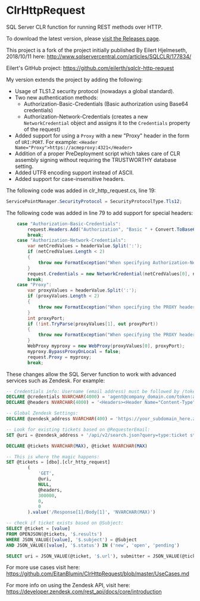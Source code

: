 # ClrHttpRequest

SQL Server CLR function for running REST methods over HTTP.

To download the latest version, please [visit the Releases page](https://github.com/MadeiraData/ClrHttpRequest/releases).

This project is a fork of the project initially published By Eilert Hjelmeseth, 2018/10/11 here:
http://www.sqlservercentral.com/articles/SQLCLR/177834/

Eilert's GitHub project: https://github.com/eilerth/sqlclr-http-request

My version extends the project by adding the following:

* Usage of TLS1.2 security protocol (nowadays a global standard).
* Two new authentication methods:
  * Authorization-Basic-Credentials (Basic authorization using Base64 credentials)
  * Authorization-Network-Credentials (creates a new `NetworkCredential` object and assigns it to the `Credentials` property of the request)
* Added support for using a `Proxy` with a new "Proxy" header in the form of `URI:PORT`. For example: `<Header Name="Proxy">https://acmeproxy:4321</Header>`
* Addition of a proper PreDeployment script which takes care of CLR assembly signing without requiring the TRUSTWORTHY database setting.
* Added UTF8 encoding support instead of ASCII.
* Added support for case-insensitive headers.
  
The following code was added in clr_http_request.cs, line 19:
```cs
ServicePointManager.SecurityProtocol = SecurityProtocolType.Tls12;
```

The following code was added in line 79 to add support for special headers:
```cs
	case "Authorization-Basic-Credentials":
		request.Headers.Add("Authorization", "Basic " + Convert.ToBase64String(Encoding.UTF8.GetBytes(headerValue)));
		break;
	case "Authorization-Network-Credentials":
		var netCredValues = headerValue.Split(':');
		if (netCredValues.Length < 2)
		{
			throw new FormatException("When specifying Authorization-Network-Credentials headers, please set the value in a format of username:password");
		}
		request.Credentials = new NetworkCredential(netCredValues[0], netCredValues[1]);
		break;
	case "Proxy":
		var proxyValues = headerValue.Split(':');
		if (proxyValues.Length < 2)
		{
			throw new FormatException("When specifying the PROXY header, please set the value in a format of URI:PORT");
		}
		int proxyPort;
		if (!int.TryParse(proxyValues[1], out proxyPort))
		{
			throw new FormatException("When specifying the PROXY header in the format of URI:PORT, the PORT must be numeric");
		}
		WebProxy myproxy = new WebProxy(proxyValues[0], proxyPort);
		myproxy.BypassProxyOnLocal = false;
		request.Proxy = myproxy;
		break;
```

These changes allow the SQL Server function to work with advanced services such as Zendesk.
For example:

```sql
-- Credentials info: Username (email address) must be followed by /token when using API key
DECLARE @credentials NVARCHAR(4000) = 'agent@company_domain.com/token:api_token_key_here'
DECLARE @headers NVARCHAR(4000) = '<Headers><Header Name="Content-Type">application/json</Header><Header Name="Authorization-Basic-Credentials">' + @credentials + '</Header></Headers>'

-- Global Zendesk Settings:
DECLARE @zendesk_address NVARCHAR(400) = 'https://your_subdomain_here.zendesk.com'

-- Look for existing tickets based on @RequesterEmail:
SET @uri = @zendesk_address + '/api/v2/search.json?query=type:ticket status<solved requester:' + @RequesterEmail

DECLARE @tickets NVARCHAR(MAX), @ticket NVARCHAR(MAX)

-- This is where the magic happens:
SET @tickets = [dbo].[clr_http_request]
        (
            'GET',
            @uri,
            NULL,
            @headers,
            300000,
            0,
            0
        ).value('/Response[1]/Body[1]', 'NVARCHAR(MAX)')

-- check if ticket exists based on @Subject:
SELECT @ticket = [value]
FROM OPENJSON(@tickets, '$.results')
WHERE JSON_VALUE([value], '$.subject') = @Subject
AND JSON_VALUE([value], '$.status') IN ('new', 'open', 'pending')

SELECT uri = JSON_VALUE(@ticket, '$.url'), submitter = JSON_VALUE(@ticket, '$.submitter_id')
```
For more use cases visit here: https://github.com/EitanBlumin/ClrHttpRequest/blob/master/UseCases.md

For more info on using the Zendesk API, visit here: https://developer.zendesk.com/rest_api/docs/core/introduction
